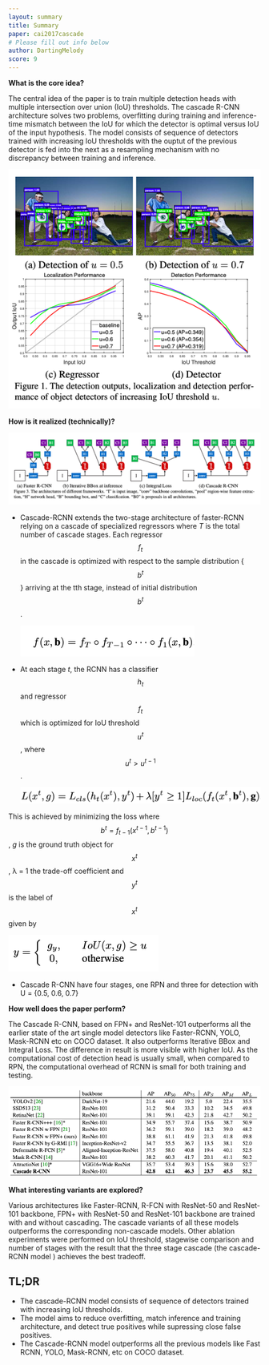 ```yaml
---
layout: summary
title: Summary
paper: cai2017cascade
# Please fill out info below
author: DartingMelody
score: 9
---
```


**What is the core idea?**

The central idea of the paper is to train multiple detection heads with multiple intersection over union (IoU) thresholds. The cascade R-CNN architecture solves two problems, overfitting during training and inference-time mismatch between the IoU for which the detector is optimal versus IoU of the input hypothesis. The model consists of sequence of detectors trained with increasing IoU thresholds with the ouptut of the previous detector is fed into the next as a resampling mechanism with no discrepancy between training and inference.

![Problem example](./cai2017cascade_1a.png)

**How is it realized (technically)?**

![Architecture](./cai2017cascade_1b.png)

* Cascade-RCNN extends the two-stage architecture of faster-RCNN relying on a cascade of specialized regressors where _T_ is the total number of cascade stages. Each regressor $$f_{t}$$ in the cascade is optimized with respect to the sample distribution {$$b^{t}$$} arriving at the tth stage, instead of initial distribution $$b^{t}$$ . 

  ![Regressor equation](./cai2017cascade_1c.png)

* At each stage _t_, the RCNN has a classifier $$h_{t}$$ and regressor $$f_{t}$$ which is optimized for IoU threshold $$u^{t}$$, where $$u^{t}>u^{t-1}$$ .

  ![Detector loss equation](./cai2017cascade_1d.png)

This is achieved by minimizing the loss where $$b^{t} = f_{t-1}(x^{t-1}, b^{t-1})$$, _g_ is the ground truth object for $$x^{t}$$, λ = 1 the trade-off coefficient and  $$y^{t}$$ is the label of $$x^{t}$$ given by

  ![Output equation](./cai2017cascade_1e.png)

* Cascade R-CNN have four stages, one RPN and three for detection with U = {0.5, 0.6, 0.7}

**How well does the paper perform?**

The Cascade R-CNN, based on FPN+ and ResNet-101 outperforms all the earlier state of the art single model detectors like Faster-RCNN, YOLO, Mask-RCNN etc on COCO dataset. It also outperforms Iterative BBox and Integral Loss. The difference in result is more visible with higher IoU. As the computational cost of detection head is usually small, when compared to RPN, the computational overhead of RCNN is small for both training and testing. 

![Results](./cai2017cascade_1f.png)

**What interesting variants are explored?**

Various architectures like Faster-RCNN, R-FCN with ResNet-50 and ResNet-101 backbone, FPN+ with ResNet-50 and ResNet-101 backbone are trained with and without cascading. The cascade variants of all these models outperforms the corresponding non-cascade models. Other ablation experiments were performed on IoU threshold, stagewise comparison and number of stages with the result that the three stage cascade (the cascade-RCNN model ) achieves the best tradeoff. 


## TL;DR
* The cascade-RCNN model consists of sequence of detectors trained with increasing IoU thresholds. 
* The model aims to reduce overfitting, match inference and training architecture, and detect true positives while supressing close false positives.
* The Cascade-RCNN model outperforms all the previous models like Fast RCNN, YOLO, Mask-RCNN, etc on COCO dataset. 
